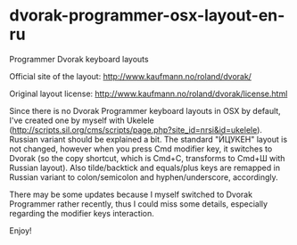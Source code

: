 # dvorak-programmer-osx-layout-en-ru
Programmer Dvorak keyboard layouts 

Official site of the layout: http://www.kaufmann.no/roland/dvorak/

Original layout license: http://www.kaufmann.no/roland/dvorak/license.html

Since there is no Dvorak Programmer keyboard layouts in OSX by default, I've created one by myself with Ukelele (http://scripts.sil.org/cms/scripts/page.php?site_id=nrsi&id=ukelele).
Russian variant should be explained a bit. The standard "ЙЦУКЕН" layout is not changed, however when you press Cmd modifier key, it switches to Dvorak (so the copy shortcut, which is Cmd+C, transforms to Cmd+Ш with Russian layout).
Also tilde/backtick and equals/plus keys are remapped in Russian variant to colon/semicolon and hyphen/underscore, accordingly.

There may be some updates because I myself switched to Dvorak Programmer rather recently, thus I could miss some details, especially regarding the modifier keys interaction.

Enjoy!
